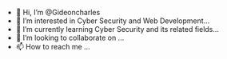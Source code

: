 - 👋 Hi, I’m @Gideoncharles
- 👀 I’m interested in Cyber Security and Web Development...
- 🌱 I’m currently learning Cyber Security and its related fields...
- 💞️ I’m looking to collaborate on ...
- 📫 How to reach me ...

<!---
Gideoncharles/Gideoncharles is a ✨ special ✨ repository because its `README.md` (this file) appears on your GitHub profile.
You can click the Preview link to take a look at your changes.
--->
